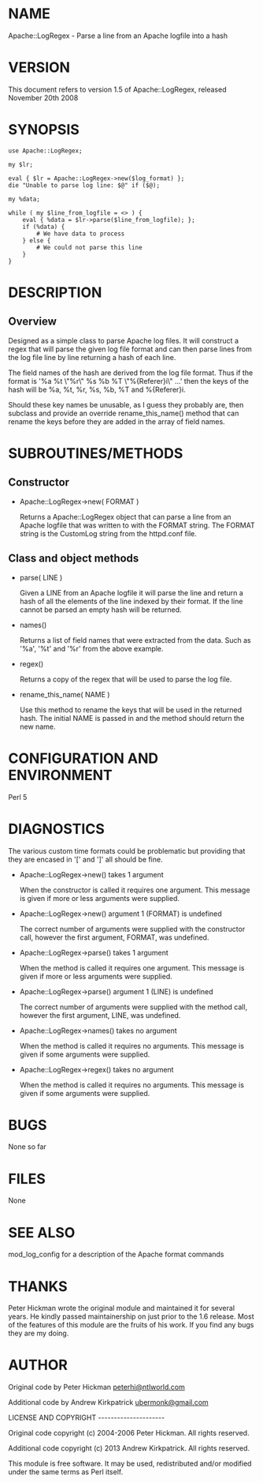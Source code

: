 # NAME

Apache::LogRegex - Parse a line from an Apache logfile into a hash

# VERSION

This document refers to version 1.5 of Apache::LogRegex, released November 20th 2008

# SYNOPSIS

    use Apache::LogRegex;

    my $lr;

    eval { $lr = Apache::LogRegex->new($log_format) };
    die "Unable to parse log line: $@" if ($@);

    my %data;

    while ( my $line_from_logfile = <> ) {
        eval { %data = $lr->parse($line_from_logfile); };
        if (%data) {
            # We have data to process
        } else {
            # We could not parse this line
        }
    }

# DESCRIPTION

## Overview

Designed as a simple class to parse Apache log files. It will construct
a regex that will parse the given log file format and can then parse
lines from the log file line by line returning a hash of each line.

The field names of the hash are derived from the log file format. Thus if
the format is '%a %t \\"%r\\" %s %b %T \\"%{Referer}i\\" ...' then the keys of
the hash will be %a, %t, %r, %s, %b, %T and %{Referer}i.

Should these key names be unusable, as I guess they probably are, then subclass
and provide an override rename\_this\_name() method that can rename the keys
before they are added in the array of field names.

# SUBROUTINES/METHODS

## Constructor

- Apache::LogRegex->new( FORMAT )

    Returns a Apache::LogRegex object that can parse a line from an Apache
    logfile that was written to with the FORMAT string. The FORMAT
    string is the CustomLog string from the httpd.conf file.

## Class and object methods

- parse( LINE )

    Given a LINE from an Apache logfile it will parse the line and
    return a hash of all the elements of the line indexed by their
    format. If the line cannot be parsed an empty hash will be
    returned.

- names()

    Returns a list of field names that were extracted from the data. Such as
    '%a', '%t' and '%r' from the above example.

- regex()

    Returns a copy of the regex that will be used to parse the log file.

- rename\_this\_name( NAME )

    Use this method to rename the keys that will be used in the returned hash.
    The initial NAME is passed in and the method should return the new name.

# CONFIGURATION AND ENVIRONMENT

Perl 5

# DIAGNOSTICS

The various custom time formats could be problematic but providing that
they are encased in '\[' and '\]' all should be fine.

- Apache::LogRegex->new() takes 1 argument

    When the constructor is called it requires one argument. This message is
    given if more or less arguments were supplied.

- Apache::LogRegex->new() argument 1 (FORMAT) is undefined

    The correct number of arguments were supplied with the constructor call,
    however the first argument, FORMAT, was undefined.

- Apache::LogRegex->parse() takes 1 argument

    When the method is called it requires one argument. This message is
    given if more or less arguments were supplied.

- Apache::LogRegex->parse() argument 1 (LINE) is undefined

    The correct number of arguments were supplied with the method call,
    however the first argument, LINE, was undefined.

- Apache::LogRegex->names() takes no argument

    When the method is called it requires no arguments. This message is
    given if some arguments were supplied.

- Apache::LogRegex->regex() takes no argument

    When the method is called it requires no arguments. This message is
    given if some arguments were supplied.

# BUGS

None so far

# FILES

None

# SEE ALSO

mod\_log\_config for a description of the Apache format commands

# THANKS

Peter Hickman wrote the original module and maintained it for
several years. He kindly passed maintainership on just prior to
the 1.6 release. Most of the features of this module are the fruits of
his work. If you find any bugs they are my doing.

# AUTHOR

Original code by Peter Hickman <peterhi@ntlworld.com>

Additional code by Andrew Kirkpatrick <ubermonk@gmail.com>

LICENSE AND COPYRIGHT
\---------------------

Original code copyright (c) 2004-2006 Peter Hickman. All rights reserved.

Additional code copyright (c) 2013 Andrew Kirkpatrick. All rights reserved.

This module is free software. It may be used, redistributed and/or
modified under the same terms as Perl itself.
